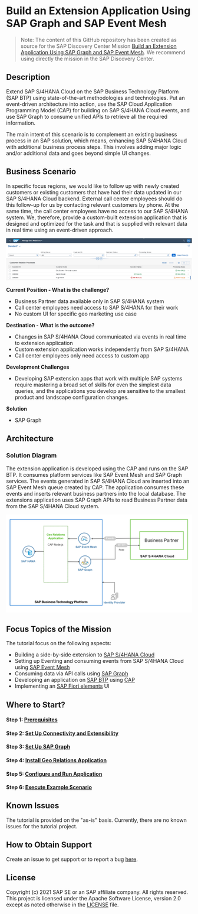 # Build an Extension Application Using SAP Graph and SAP Event Mesh

> Note: The content of this GitHub repository has been created as source for the SAP Discovery Center Mission [Build an Extension Application Using SAP Graph and SAP Event Mesh](https://discovery-center.cloud.sap/missions/?appType=platform&category=extensionsuite-developmentefficiency)<!-- TODO: update URL once mission was published -->. We recommend using directly the mission in the SAP Discovery Center.

## Description

Extend SAP S/4HANA Cloud on the SAP Business Technology Platform (SAP BTP) using state-of-the-art methodologies and technologies. Put an event-driven architecture into action, use the SAP Cloud Application Programming Model (CAP) for building on SAP S/4HANA Cloud events, and use SAP Graph to consume unified APIs to retrieve all the required information.

The main intent of this scenario is to complement an existing business process in an SAP solution, which means, enhancing SAP S/4HANA Cloud with additional business process steps. This involves adding major logic and/or additional data and goes beyond simple UI changes.

## Business Scenario

In specific focus regions, we would like to follow up with newly created customers or existing customers that have had their data updated in our SAP S/4HANA Cloud backend. External call center employees should do this follow-up for us by contacting relevant customers by phone. At the same time, the call center employees have no access to our SAP S/4HANA system. We, therefore, provide a custom-built extension application that is designed and optimized for the task and that is supplied with relevant data in real time using an event-driven approach.

![georel](./documentation/images/app.png)

**Current Position - What is the challenge?**

- Business Partner data available only in SAP S/4HANA system
- Call center employees need access to SAP S/4HANA for their work
- No custom UI for specific geo marketing use case

**Destination - What is the outcome?**

- Changes in SAP S/4HANA Cloud communicated via events in real time to extension application
- Custom extension application works independently from SAP S/4HANA
- Call center employees only need access to custom app

**Development Challenges**

- Developing SAP extension apps that work with multiple SAP systems require mastering a broad set of skills for even the simplest data queries, and the applications you develop are sensitive to the smallest product and landscape configuration changes.

**Solution**

- SAP Graph

## Architecture

### Solution Diagram

The extension application is developed using the CAP and runs on the SAP BTP. It consumes platform services like SAP Event Mesh and SAP Graph services. The events generated in SAP S/4HANA Cloud are inserted into an SAP Event Mesh queue created by CAP. The application consumes these events and inserts relevant business partners into the local database. The extensions application uses SAP Graph APIs to read Business Partner data from the SAP S/4HANA Cloud system.

![Solution diagram](./documentation/images/solutiondiagram.png)

## Focus Topics of the Mission

The tutorial focus on the following aspects:

- Building a side-by-side extension to [SAP S/4HANA Cloud](https://help.sap.com/viewer/product/SAP_S4HANA_CLOUD/2111.501/en-US?task=discover_task)
- Setting up Eventing and consuming events from SAP S/4HANA Cloud using [SAP Event Mesh](https://help.sap.com/viewer/product/SAP_EM/Cloud/en-US)
- Consuming data via API calls using [SAP Graph](https://help.sap.com/viewer/84bbf6acb5384861add4cb6939bef647/Beta/en-US) <!-- TODO: is still beta -->
- Developing an application on [SAP BTP](https://help.sap.com/viewer/product/BTP/Cloud/en-US?task=discover_task) using [CAP](https://cap.cloud.sap/docs/)
- Implementing an [SAP Fiori elements](https://help.sap.com/viewer/product/SAP_FIORI_tools/Latest/en-US) UI


## Where to Start?

#### Step 1: [Prerequisites](./documentation/Prerequisites/README.md)

#### Step 2: [Set Up Connectivity and Extensibility](./documentation/Set%20Up%20SAP%20BTP%20and%20S4HANA/README.md)

#### Step 3: [Set Up SAP Graph](./documentation/Set%20Up%20SAP%20Graph/README.md)

#### Step 4: [Install Geo Relations Application](./documentation/Install%20Application/README.md)

#### Step 5: [Configure and Run Application](./documentation/Configure%20and%20Run%20Application/README.md)

#### Step 6: [Execute Example Scenario](./documentation/Execute%20Example%20Scenario/README.md)

## Known Issues

The tutorial is provided on the "as-is" basis. Currently, there are no known issues for the tutorial project.

## How to Obtain Support

Create an issue to get support or to report a bug [here](https://github.com/SAP-samples/cloud-extension-graph-sample/issues).

## License

Copyright (c) 2021 SAP SE or an SAP affiliate company. All rights reserved. This project is licensed under the Apache Software License, version 2.0 except as noted otherwise in the [LICENSE](LICENSES/Apache-2.0.txt) file.
